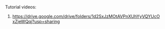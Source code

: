 
Tutorial videos:
 1) https://drive.google.com/drive/folders/1d2SxJzMOtAVPnXUhYyVQYUcOxZjeWQqj?usp=sharing